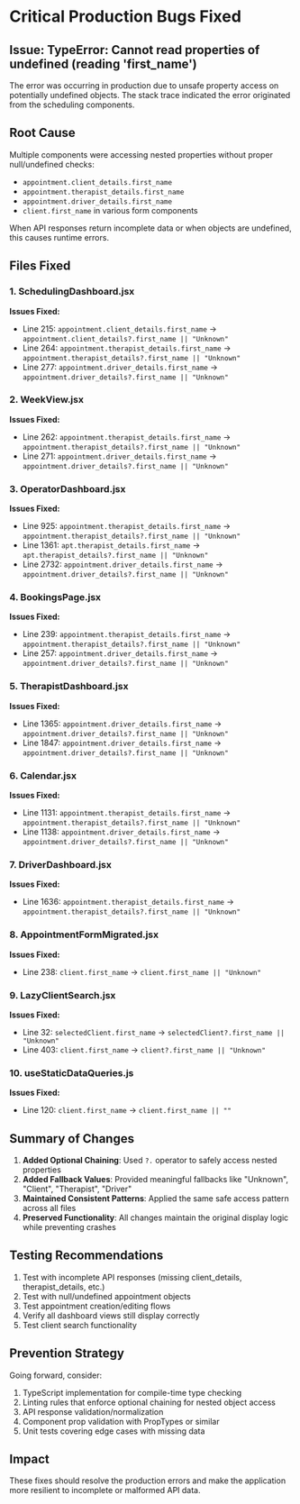 # Critical Production Bugs Fixed

## Issue: TypeError: Cannot read properties of undefined (reading 'first_name')

The error was occurring in production due to unsafe property access on potentially undefined objects. The stack trace indicated the error originated from the scheduling components.

## Root Cause
Multiple components were accessing nested properties without proper null/undefined checks:
- `appointment.client_details.first_name` 
- `appointment.therapist_details.first_name`
- `appointment.driver_details.first_name`
- `client.first_name` in various form components

When API responses return incomplete data or when objects are undefined, this causes runtime errors.

## Files Fixed

### 1. SchedulingDashboard.jsx
**Issues Fixed:**
- Line 215: `appointment.client_details.first_name` → `appointment.client_details?.first_name || "Unknown"`
- Line 264: `appointment.therapist_details.first_name` → `appointment.therapist_details?.first_name || "Unknown"`
- Line 277: `appointment.driver_details.first_name` → `appointment.driver_details?.first_name || "Unknown"`

### 2. WeekView.jsx  
**Issues Fixed:**
- Line 262: `appointment.therapist_details.first_name` → `appointment.therapist_details?.first_name || "Unknown"`
- Line 271: `appointment.driver_details.first_name` → `appointment.driver_details?.first_name || "Unknown"`

### 3. OperatorDashboard.jsx
**Issues Fixed:**
- Line 925: `appointment.therapist_details.first_name` → `appointment.therapist_details?.first_name || "Unknown"`
- Line 1361: `apt.therapist_details.first_name` → `apt.therapist_details?.first_name || "Unknown"`
- Line 2732: `appointment.driver_details.first_name` → `appointment.driver_details?.first_name || "Unknown"`

### 4. BookingsPage.jsx
**Issues Fixed:**
- Line 239: `appointment.therapist_details.first_name` → `appointment.therapist_details?.first_name || "Unknown"`
- Line 257: `appointment.driver_details.first_name` → `appointment.driver_details?.first_name || "Unknown"`

### 5. TherapistDashboard.jsx
**Issues Fixed:**
- Line 1365: `appointment.driver_details.first_name` → `appointment.driver_details?.first_name || "Unknown"`
- Line 1847: `appointment.driver_details.first_name` → `appointment.driver_details?.first_name || "Unknown"`

### 6. Calendar.jsx
**Issues Fixed:**
- Line 1131: `appointment.therapist_details.first_name` → `appointment.therapist_details?.first_name || "Unknown"`
- Line 1138: `appointment.driver_details.first_name` → `appointment.driver_details?.first_name || "Unknown"`

### 7. DriverDashboard.jsx
**Issues Fixed:**
- Line 1636: `appointment.therapist_details.first_name` → `appointment.therapist_details?.first_name || "Unknown"`

### 8. AppointmentFormMigrated.jsx
**Issues Fixed:**
- Line 238: `client.first_name` → `client.first_name || "Unknown"`

### 9. LazyClientSearch.jsx
**Issues Fixed:**
- Line 32: `selectedClient.first_name` → `selectedClient?.first_name || "Unknown"`
- Line 403: `client.first_name` → `client?.first_name || "Unknown"`

### 10. useStaticDataQueries.js
**Issues Fixed:**
- Line 120: `client.first_name` → `client.first_name || ""`

## Summary of Changes

1. **Added Optional Chaining**: Used `?.` operator to safely access nested properties
2. **Added Fallback Values**: Provided meaningful fallbacks like "Unknown", "Client", "Therapist", "Driver"
3. **Maintained Consistent Patterns**: Applied the same safe access pattern across all files
4. **Preserved Functionality**: All changes maintain the original display logic while preventing crashes

## Testing Recommendations

1. Test with incomplete API responses (missing client_details, therapist_details, etc.)
2. Test with null/undefined appointment objects
3. Test appointment creation/editing flows
4. Verify all dashboard views still display correctly
5. Test client search functionality

## Prevention Strategy

Going forward, consider:
1. TypeScript implementation for compile-time type checking
2. Linting rules that enforce optional chaining for nested object access
3. API response validation/normalization
4. Component prop validation with PropTypes or similar
5. Unit tests covering edge cases with missing data

## Impact
These fixes should resolve the production errors and make the application more resilient to incomplete or malformed API data.
